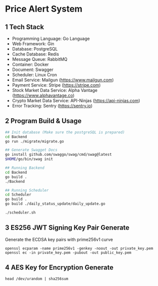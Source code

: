 # Price Alert System

## 1 Tech Stack

- Programming Language: Go Language
- Web Framework: Gin
- Database: PostgreSQL
- Cache Database: Redis
- Message Queue: RabbitMQ
- Container: Docker
- Document: Swagger
- Scheduler: Linux Cron
- Email Service: Mailgun (https://www.mailgun.com)
- Payment Service: Stripe (https://stripe.com)
- Stock Market Data Service: Alpha Vantage (https://www.alphavantage.co)
- Crypto Market Data Service: API-Ninjas (https://api-ninjas.com)
- Error Tracking: Sentry (https://sentry.io)

## 2 Program Build & Usage

```bash
## Init database (Make sure the postgreSQL is prepared)
cd Backend
go run ./migrate/migrate.go

## Generate Swagget Docs
go install github.com/swaggo/swag/cmd/swag@latest
$HOME/go/bin/swag init

## Running Backend
cd Backend
go build .
./Backend

## Running Scheduler
cd Scheduler
go build .
go build ./daily_status_update/daily_update.go

./scheduler.sh
```

## 3 ES256 JWT Signing Key Pair Generate

Generate the ECDSA key pairs with prime256v1 curve

```
openssl ecparam -name prime256v1 -genkey -noout -out private_key.pem
openssl ec -in private_key.pem -pubout -out public_key.pem
```

## 4 AES Key for Encryption Generate

```
head /dev/urandom | sha256sum
```
